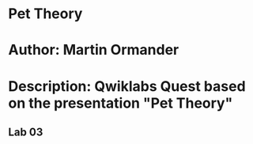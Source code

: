 # Pet Theory

# Author: Martin Ormander

# Description: Qwiklabs Quest based on the presentation "Pet Theory"

## Lab 03

